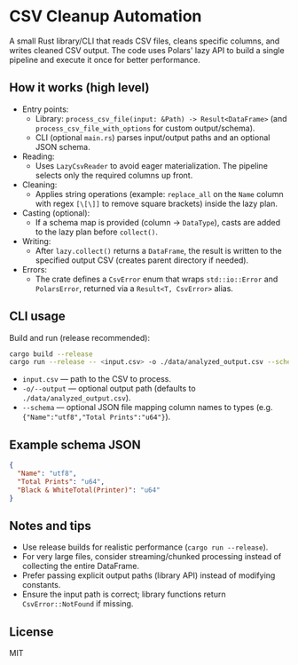 # CSV Cleanup Automation

A small Rust library/CLI that reads CSV files, cleans specific columns, and writes cleaned CSV output. The code uses Polars' lazy API to build a single pipeline and execute it once for better performance.

## How it works (high level)

- Entry points:
  - Library: `process_csv_file(input: &Path) -> Result<DataFrame>` (and `process_csv_file_with_options` for custom output/schema).
  - CLI (optional `main.rs`) parses input/output paths and an optional JSON schema.
- Reading:
  - Uses `LazyCsvReader` to avoid eager materialization. The pipeline selects only the required columns up front.
- Cleaning:
  - Applies string operations (example: `replace_all` on the `Name` column with regex `[\[\]]` to remove square brackets) inside the lazy plan.
- Casting (optional):
  - If a schema map is provided (column -> `DataType`), casts are added to the lazy plan before `collect()`.
- Writing:
  - After `lazy.collect()` returns a `DataFrame`, the result is written to the specified output CSV (creates parent directory if needed).
- Errors:
  - The crate defines a `CsvError` enum that wraps `std::io::Error` and `PolarsError`, returned via a `Result<T, CsvError>` alias.

## CLI usage

Build and run (release recommended):

```bash
cargo build --release
cargo run --release -- <input.csv> -o ./data/analyzed_output.csv --schema schema.json
```

- `input.csv` — path to the CSV to process.
- `-o/--output` — optional output path (defaults to `./data/analyzed_output.csv`).
- `--schema` — optional JSON file mapping column names to types (e.g. `{"Name":"utf8","Total Prints":"u64"}`).

## Example schema JSON

```json
{
  "Name": "utf8",
  "Total Prints": "u64",
  "Black & WhiteTotal(Printer)": "u64"
}
```

## Notes and tips

- Use release builds for realistic performance (`cargo run --release`).
- For very large files, consider streaming/chunked processing instead of collecting the entire DataFrame.
- Prefer passing explicit output paths (library API) instead of modifying constants.
- Ensure the input path is correct; library functions return `CsvError::NotFound` if missing.

## License

MIT
